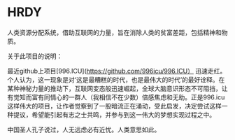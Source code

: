 # HRDY
人类资源分配系统，借助互联网的力量，旨在消除人类的贫富差距，包括精神和物质。

关于此项目的说明：

最近github上项目[996.ICU](https://github.com/996icu/996.ICU） 迅速走红。 个人认为，这一现象是对‘这是最糟糕的时代，也是最伟大的时代’的最好诠释。在某种神秘力量的推动下，互联网变态般迅速崛起，全球大脑意识形态不可阻挡，让有觉知而富有同情心的一群人（我相信不在少数）倍感焦虑和无助。正是996.icu这样伟大的项目，让作者觉察到了一股暗流正在涌动，受此启发，决定尝试这样一种提议，希望能引起有志之士共鸣，并参与到这一伟大的梦想实现过程之中。


中国圣人孔子说过，人无远虑必有近忧。人类意思如此。



